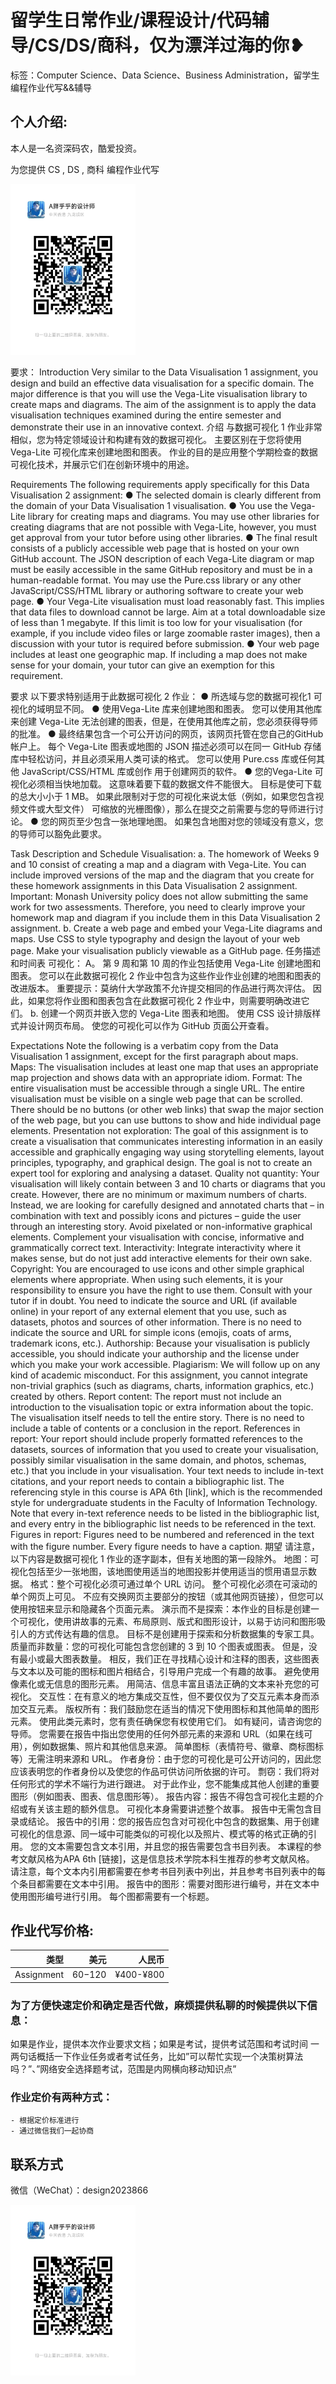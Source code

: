 # 留学生日常作业/课程设计/代码辅导/CS/DS/商科，仅为漂洋过海的你❥
标签：Computer Science、Data Science、Business Administration，留学生编程作业代写&&辅导

## 个人介绍:
本人是一名资深码农，酷爱投资。

为您提供 CS , DS , 商科 编程作业代写

<img src="design2023866.jpg"  width="200" />

要求：
Introduction
Very similar to the Data Visualisation 1 assignment, you design and build an effective data visualisation for a specific domain. The major difference is that you will use the Vega-Lite visualisation library to create maps and diagrams.
The aim of the assignment is to apply the data visualisation techniques examined during the entire semester and demonstrate their use in an innovative context.
介绍
与数据可视化 1 作业非常相似，您为特定领域设计和构建有效的数据可视化。 主要区别在于您将使用 Vega-Lite 可视化库来创建地图和图表。
作业的目的是应用整个学期检查的数据可视化技术，并展示它们在创新环境中的用途。

Requirements
The following requirements apply specifically for this Data Visualisation 2 assignment:
● The selected domain is clearly different from the domain of your Data Visualisation 1 visualisation.
● You use the Vega-Lite library for creating maps and diagrams. You may use other libraries for creating diagrams that are not possible with Vega-Lite, however, you must get approval from your tutor before using other libraries.
● The final result consists of a publicly accessible web page that is hosted on your own GitHub account. The JSON description of each Vega-Lite diagram or map must be easily accessible in the same GitHub repository and must be in a human-readable format. You may use the Pure.css library or any other JavaScript/CSS/HTML library or authoring
software to create your web page.
● Your Vega-Lite visualisation must load reasonably fast. This implies that data files to download cannot be large. Aim at a total downloadable size of less than 1 megabyte. If this limit is too low for your visualisation (for example, if you include video files or large
zoomable raster images), then a discussion with your tutor is required before submission.
● Your web page includes at least one geographic map. If including a map does not make sense for your domain, your tutor can give an exemption for this requirement.

要求
以下要求特别适用于此数据可视化 2 作业：
● 所选域与您的数据可视化1 可视化的域明显不同。
● 使用Vega-Lite 库来创建地图和图表。 您可以使用其他库来创建 Vega-Lite 无法创建的图表，但是，在使用其他库之前，您必须获得导师的批准。
● 最终结果包含一个可公开访问的网页，该网页托管在您自己的GitHub 帐户上。 每个 Vega-Lite 图表或地图的 JSON 描述必须可以在同一 GitHub 存储库中轻松访问，并且必须采用人类可读的格式。 您可以使用 Pure.css 库或任何其他 JavaScript/CSS/HTML 库或创作
用于创建网页的软件。
● 您的Vega-Lite 可视化必须相当快地加载。 这意味着要下载的数据文件不能很大。 目标是使可下载的总大小小于 1 MB。 如果此限制对于您的可视化来说太低（例如，如果您包含视频文件或大型文件）
可缩放的光栅图像），那么在提交之前需要与您的导师进行讨论。
● 您的网页至少包含一张地理地图。 如果包含地图对您的领域没有意义，您的导师可以豁免此要求。

Task Description and Schedule
Visualisation: 
a. The homework of Weeks 9 and 10 consist of creating a map and a diagram with Vega-Lite. You can include improved versions of the map and the diagram that you create for these homework assignments in this Data Visualisation 2 assignment. Important: Monash University policy does not allow submitting the same work for two assessments. Therefore, you need to clearly improve your homework map and diagram if you include them in this Data Visualisation 2 assignment.
b. Create a web page and embed your Vega-Lite diagrams and maps. Use CSS to style typography and design the layout of your web page. Make your visualisation publicly viewable as a GitHub page.
任务描述和时间表
可视化：
A。 第 9 周和第 10 周的作业包括使用 Vega-Lite 创建地图和图表。 您可以在此数据可视化 2 作业中包含为这些作业作业创建的地图和图表的改进版本。 重要提示：莫纳什大学政策不允许提交相同的作品进行两次评估。 因此，如果您将作业图和图表包含在此数据可视化 2 作业中，则需要明确改进它们。
b. 创建一个网页并嵌入您的 Vega-Lite 图表和地图。 使用 CSS 设计排版样式并设计网页布局。 使您的可视化可以作为 GitHub 页面公开查看。



Expectations
Note the following is a verbatim copy from the Data Visualisation 1 assignment, except for the first paragraph about maps.
Maps: The visualisation includes at least one map that uses an appropriate map projection and shows data with an appropriate idiom.
Format: The entire visualisation must be accessible through a single URL. The entire visualisation must be visible on a single web page that can be scrolled. There should be no buttons (or other web links) that swap the major section of the web page, but you can use buttons to show and hide individual page elements.
Presentation not exploration: The goal of this assignment is to create a visualisation that communicates interesting information in an easily accessible and graphically engaging way using storytelling elements, layout principles, typography, and graphical design. The goal is not to create an expert tool for exploring and analysing a dataset. 
Quality not quantity: Your visualisation will likely contain between 3 and 10 charts or diagrams that you create. However, there are no minimum or maximum numbers of charts. Instead, we are looking for carefully designed and annotated charts that – in combination with text and possibly icons and pictures – guide the user through an interesting story. Avoid pixelated or non-informative graphical elements. Complement your visualisation with concise, informative and grammatically correct text.
Interactivity: Integrate interactivity where it makes sense, but do not just add interactive elements for their own sake.
Copyright: You are encouraged to use icons and other simple graphical elements where appropriate. When using such elements, it is your responsibility to ensure you have the right to use them. Consult with your tutor if in doubt. You need to indicate the source and URL (if available online) in your report of any external element that you use, such as datasets, photos and sources of other information. There is no need to indicate the source and URL for simple icons (emojis, coats of arms, trademark icons, etc.).
Authorship: Because your visualisation is publicly accessible, you should indicate your authorship and the license under which you make your work accessible.
Plagiarism: We will follow up on any kind of academic misconduct. For this assignment, you cannot integrate non-trivial graphics (such as diagrams, charts, information graphics, etc.) created by others.
Report content: The report must not include an introduction to the visualisation topic or extra information about the topic. The visualisation itself needs to tell the entire story. There is no need to include a table of contents or a conclusion in the report.
References in report: Your report should include properly formatted references to the datasets, sources of information that you used to create your visualisation, possibly similar visualisation in the same domain, and photos, schemas, etc.) that you include in your visualisation. Your text needs to include in-text citations, and your report needs to contain a bibliographic list. The referencing style in this course is APA 6th [link], which is the recommended style for undergraduate students in the Faculty of Information Technology. Note that every in-text reference needs to be listed in the bibliographic list, and every entry in the bibliographic list needs to be referenced in the text.
Figures in report: Figures need to be numbered and referenced in the text with the figure number. Every figure needs to have a caption.
期望
请注意，以下内容是数据可视化 1 作业的逐字副本，但有关地图的第一段除外。
地图：可视化包括至少一张地图，该地图使用适当的地图投影并使用适当的惯用语显示数据。
格式：整个可视化必须可通过单个 URL 访问。 整个可视化必须在可滚动的单个网页上可见。 不应有交换网页主要部分的按钮（或其他网页链接），但您可以使用按钮来显示和隐藏各个页面元素。
演示而不是探索：本作业的目标是创建一个可视化，使用讲故事的元素、布局原则、版式和图形设计，以易于访问和图形吸引人的方式传达有趣的信息。 目标不是创建用于探索和分析数据集的专家工具。
质量而非数量：您的可视化可能包含您创建的 3 到 10 个图表或图表。 但是，没有最小或最大图表数量。 相反，我们正在寻找精心设计和注释的图表，这些图表与文本以及可能的图标和图片相结合，引导用户完成一个有趣的故事。 避免使用像素化或无信息的图形元素。 用简洁、信息丰富且语法正确的文本来补充您的可视化。
交互性：在有意义的地方集成交互性，但不要仅仅为了交互元素本身而添加交互元素。
版权所有：我们鼓励您在适当的情况下使用图标和其他简单的图形元素。 使用此类元素时，您有责任确保您有权使用它们。 如有疑问，请咨询您的导师。 您需要在报告中指出您使用的任何外部元素的来源和 URL（如果在线可用），例如数据集、照片和其他信息来源。 简单图标（表情符号、徽章、商标图标等）无需注明来源和 URL。
作者身份：由于您的可视化是可公开访问的，因此您应该表明您的作者身份以及使您的作品可供访问所依据的许可。
剽窃：我们将对任何形式的学术不端行为进行跟进。 对于此作业，您不能集成其他人创建的重要图形（例如图表、图表、信息图形等）。
报告内容：报告不得包含可视化主题的介绍或有关该主题的额外信息。 可视化本身需要讲述整个故事。 报告中无需包含目录或结论。
报告中的引用：您的报告应包含对可视化中包含的数据集、用于创建可视化的信息源、同一域中可能类似的可视化以及照片、模式等的格式正确的引用。 您的文本需要包含文本引用，并且您的报告需要包含书目列表。 本课程的参考文献风格为APA 6th [链接]，这是信息技术学院本科生推荐的参考文献风格。 请注意，每个文本内引用都需要在参考书目列表中列出，并且参考书目列表中的每个条目都需要在文本中引用。
报告中的图形：需要对图形进行编号，并在文本中使用图形编号进行引用。 每个图都需要有一个标题。

## 作业代写价格:

|类型|美元|人民币|
|-----:|-----:|-----:|
|Assignment|$60-$120|¥400-¥800|

### 为了方便快速定价和确定是否代做，麻烦提供私聊的时候提供以下信息：
如果是作业，提供本次作业要求文档；如果是考试，提供考试范围和考试时间
一两句话概括一下作业任务或者考试任务，比如”可以帮忙实现一个决策树算法吗？”、”网络安全选择题考试，范围是内网横向移动知识点”
### 作业定价有两种方式：
    - 根据定价标准进行
    - 通过微信我们一起协商
## 联系方式

微信（WeChat）：design2023866

<img src="design2023866.jpg"  width="200" />

